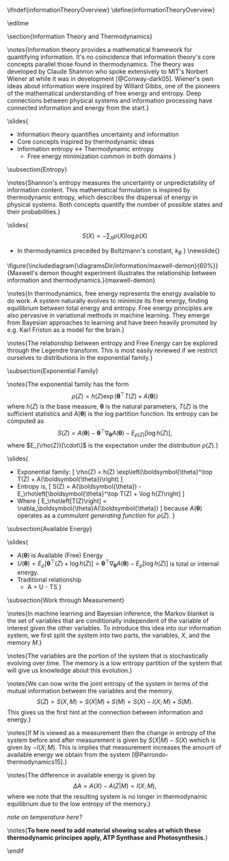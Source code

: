 \ifndef{informationTheoryOverview}
\define{informationTheoryOverview}

\editme

\section{Information Theory and Thermodynamics}

\notes{Information theory provides a mathematical framework for quantifying information. It's no coincidence that information theory's core concepts parallel those found in thermodynamics. The theory was developed by Claude Shannon who spoke extensively to MIT's Norbert Wiener at while it was in development [@Conway-dark05]. Wiener's own ideas about information were inspired by Willard Gibbs, one of the pioneers of the mathematical understanding of free energy and entropy. Deep connections between physical systems and information processing have connected information and energy from the start.}

\slides{
* Information theory quantifies uncertainty and information
* Core concepts inspired by thermodynamic ideas
* Information entropy $\leftrightarrow$ Thermodynamic entropy
  * Free energy minimization common in both domains
}

\subsection{Entropy}

\notes{Shannon's entropy measures the uncertainty or unpredictability of information content. This mathematical formulation is inspired by thermodynamic entropy, which describes the dispersal of energy in physical systems. Both concepts quantify the number of possible states and their probabilities.}

\slides{
$$
S(X) = -\sum_X \rho(X) \log p(X)
$$
* In thermodynamics preceded by Boltzmann's constant, $k_B$
}
\newslide{}

\figure{\includediagram{\diagramsDir/information/maxwell-demon}{60%}}{Maxwell's demon thought experiment illustrates the relationship between information and thermodynamics.}{maxwell-demon}


\notes{In thermodynamics, free energy represents the energy available to do work. A system naturally evolves to minimize its free energy, finding equilibrium between total energy and entropy. Free energy principles are also pervasive in variational methods in machine learning. They emerge from Bayesian approaches to learning and have been heavily promoted by e.g. Karl Friston as a model for the brain.}

\notes{The relationship between entropy and Free Energy can be explored through the Legendre transform. This is most easily reviewed if we restrict ourselves to distributions in the exponential family.}

\subsection{Exponential Family}

\notes{The exponential family has the form
$$
  \rho(Z) = h(Z) \exp\left(\boldsymbol{\theta}^\top T(Z) + A(\boldsymbol{\theta})\right)
$$
where $h(Z)$ is the base measure, $\boldsymbol{\theta}$ is the natural parameters, $T(Z)$ is the sufficient statistics and $A(\boldsymbol{\theta})$ is the log partition function. Its entropy can be computed as
$$
  S(Z) = A(\boldsymbol{\theta}) - \boldsymbol{\theta}^\top \nabla_\boldsymbol{\theta}A(\boldsymbol{\theta}) - E_{\rho(Z)}\left[\log h(Z)\right],
$$
where $E_{\rho(Z)}[\cdot\]$ is the expectation under the distribution $\rho(Z)$.}

\slides{
* Exponential family:
  \[
  \rho(Z) = h(Z) \exp\left(\boldsymbol{\theta}^\top T(Z) + A(\boldsymbol{\theta})\right)
  \]
* Entropy is,
  \[
  S(Z) =   A(\boldsymbol{\theta}) -  E_\rho\left[\boldsymbol{\theta}^\top T(Z)  + \log h(Z)\right]
  \]
* Where
  \[
  E_\rho\left[T(Z)\right] = \nabla_\boldsymbol{\theta}A(\boldsymbol{\theta})
  \]
  because $A(\boldsymbol{\theta})$ operates as a *cummulant generating function* for $\rho(Z)$.
}

\subsection{Available Energy}

\slides{
* $A(\boldsymbol{\theta})$ is Available (Free) Energy
* $U(\boldsymbol{\theta}) = E_\rho\left[\boldsymbol{\theta}^\top(Z) + \log h(Z)\right] = \boldsymbol{\theta}^\top \nabla_\boldsymbol{\theta}A(\boldsymbol{\theta}) - E_\rho\left[\log h(Z)\right]$ is total or internal energy.
* Traditional relationship
  * A = U - TS
}

\subsection{Work through Measurement}

\notes{In machine learning and Bayesian inference, the Markov blanket is the set of variables that are conditionally independent of the variable of interest given the other variables. To introduce this idea into our information system, we first split the system into two parts, the variables, $X$, and the memory $M$.}

\notes{The variables are the portion of the system that is stochastically evolving over time. The memory is a low entropy partition of the system that will give us knowledge about this evolution.}

\notes{We can now write the joint entropy of the system in terms of the mutual information between the variables and the memory.
$$
S(Z) = S(X,M) = S(X|M) + S(M) = S(X) - I(X;M) + S(M).
$$
This gives us the first hint at the connection between information and energy.}

\notes{If $M$ is viewed as a measurement then the change in entropy of the system before and after measurement is given by $S(X|M) - S(X)$ wehich is given by $-I(X;M)$. This is implies that measurement increases the amount of available energy we obtain from the system  [@Parrondo-thermodynamics15].}

\notes{The difference in available energy is given by
$$
\Delta A = A(X) - A(Z|M) = I(X;M),
$$
where we note that the resulting system is no longer in thermodynamic equilibrium due to the low entropy of the memory.}

*note on temperature here?*

\notes{**To here need to add material showing scales at which these thermodynamic principes apply, ATP Synthase and Photosynthesis.**}


\endif 
